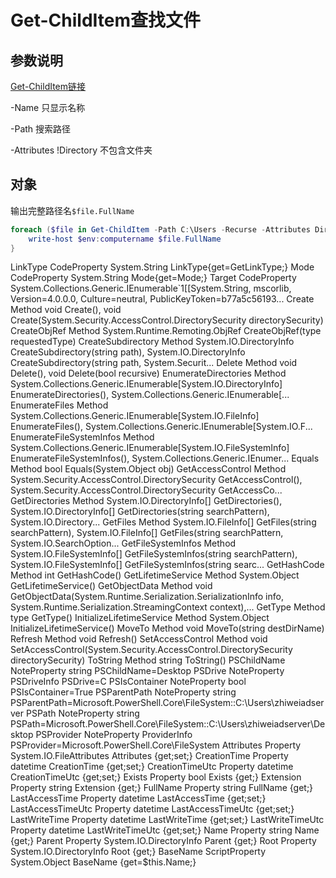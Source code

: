 # Get-ChildItem查找文件

## 参数说明

[Get-ChildItem链接](https://docs.microsoft.com/en-us/powershell/module/microsoft.powershell.management/get-childitem?view=powershell-6)



-Name 只显示名称

-Path 搜索路径

-Attributes !Directory 不包含文件夹

## 对象

输出完整路径名`$file.FullName`

```powershell
foreach ($file in Get-ChildItem -Path C:\Users -Recurse -Attributes Directory -Filter "*竞品*"){
	write-host $env:computername $file.FullName
}
```

LinkType	CodeProperty	System.String LinkType{get=GetLinkType;}
Mode	CodeProperty	System.String Mode{get=Mode;}
Target	CodeProperty	System.Collections.Generic.IEnumerable`1[[System.String, mscorlib, Version=4.0.0.0, Culture=neutral, PublicKeyToken=b77a5c56193...
Create	Method	void Create(), void Create(System.Security.AccessControl.DirectorySecurity directorySecurity)
CreateObjRef	Method	System.Runtime.Remoting.ObjRef CreateObjRef(type requestedType)
CreateSubdirectory	Method	System.IO.DirectoryInfo CreateSubdirectory(string path), System.IO.DirectoryInfo CreateSubdirectory(string path, System.Securit...
Delete	Method	void Delete(), void Delete(bool recursive)
EnumerateDirectories	Method	System.Collections.Generic.IEnumerable[System.IO.DirectoryInfo] EnumerateDirectories(), System.Collections.Generic.IEnumerable[...
EnumerateFiles	Method	System.Collections.Generic.IEnumerable[System.IO.FileInfo] EnumerateFiles(), System.Collections.Generic.IEnumerable[System.IO.F...
EnumerateFileSystemInfos	Method	System.Collections.Generic.IEnumerable[System.IO.FileSystemInfo] EnumerateFileSystemInfos(), System.Collections.Generic.IEnumer...
Equals	Method	bool Equals(System.Object obj)
GetAccessControl	Method	System.Security.AccessControl.DirectorySecurity GetAccessControl(), System.Security.AccessControl.DirectorySecurity GetAccessCo...
GetDirectories	Method	System.IO.DirectoryInfo[] GetDirectories(), System.IO.DirectoryInfo[] GetDirectories(string searchPattern), System.IO.Directory...
GetFiles	Method	System.IO.FileInfo[] GetFiles(string searchPattern), System.IO.FileInfo[] GetFiles(string searchPattern, System.IO.SearchOption...
GetFileSystemInfos	Method	System.IO.FileSystemInfo[] GetFileSystemInfos(string searchPattern), System.IO.FileSystemInfo[] GetFileSystemInfos(string searc...
GetHashCode	Method	int GetHashCode()
GetLifetimeService	Method	System.Object GetLifetimeService()
GetObjectData	Method	void GetObjectData(System.Runtime.Serialization.SerializationInfo info, System.Runtime.Serialization.StreamingContext context),...
GetType	Method	type GetType()
InitializeLifetimeService	Method	System.Object InitializeLifetimeService()
MoveTo	Method	void MoveTo(string destDirName)
Refresh	Method	void Refresh()
SetAccessControl	Method	void SetAccessControl(System.Security.AccessControl.DirectorySecurity directorySecurity)
ToString	Method	string ToString()
PSChildName	NoteProperty	string PSChildName=Desktop
PSDrive	NoteProperty	PSDriveInfo PSDrive=C
PSIsContainer	NoteProperty	bool PSIsContainer=True
PSParentPath	NoteProperty	string PSParentPath=Microsoft.PowerShell.Core\FileSystem::C:\Users\zhiweiadserver
PSPath	NoteProperty	string PSPath=Microsoft.PowerShell.Core\FileSystem::C:\Users\zhiweiadserver\Desktop
PSProvider	NoteProperty	ProviderInfo PSProvider=Microsoft.PowerShell.Core\FileSystem
Attributes	Property	System.IO.FileAttributes Attributes {get;set;}
CreationTime	Property	datetime CreationTime {get;set;}
CreationTimeUtc	Property	datetime CreationTimeUtc {get;set;}
Exists	Property	bool Exists {get;}
Extension	Property	string Extension {get;}
FullName	Property	string FullName {get;}
LastAccessTime	Property	datetime LastAccessTime {get;set;}
LastAccessTimeUtc	Property	datetime LastAccessTimeUtc {get;set;}
LastWriteTime	Property	datetime LastWriteTime {get;set;}
LastWriteTimeUtc	Property	datetime LastWriteTimeUtc {get;set;}
Name	Property	string Name {get;}
Parent	Property	System.IO.DirectoryInfo Parent {get;}
Root	Property	System.IO.DirectoryInfo Root {get;}
BaseName	ScriptProperty	System.Object BaseName {get=$this.Name;}